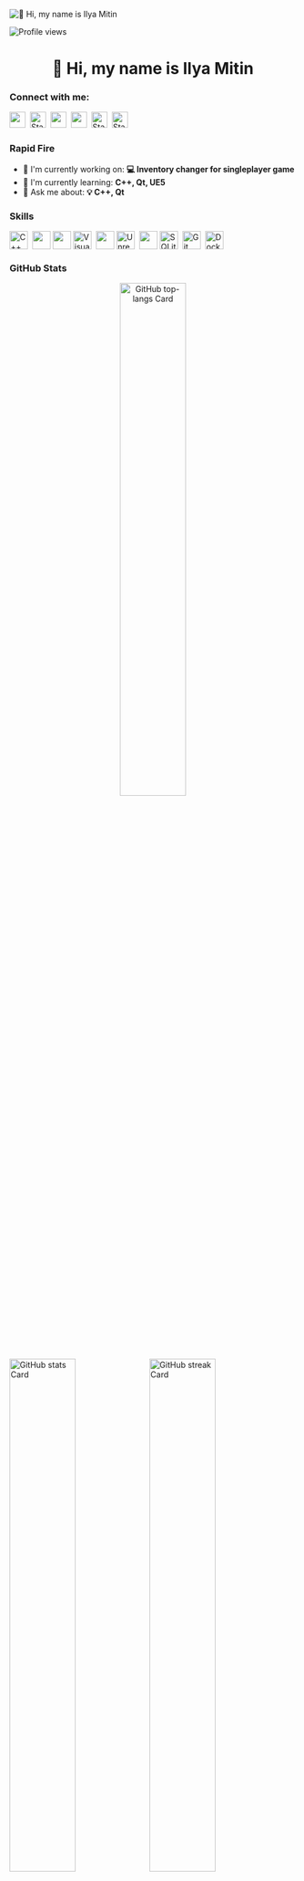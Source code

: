 ![👋 Hi, my name is Ilya Mitin](https://user-images.githubusercontent.com/10498744/210012254-234538ff-d198-48aa-8964-37e6fd45d227.gif)

![Profile views](https://komarev.com/ghpvc/?username=lDeathlWhisperl&label=Profile%20views&color=0e75b6&style=flat)

<div id="toc">
  <ul align="center" style="list-style: none">
    <summary>
      <h1>
        👋 Hi, my name is Ilya Mitin
      </h1>
    </summary>
  </ul>
</div>

**<h3 align="left">Connect with me:</h3>** 
<p align="left">
  <a href="https://github.com/lDeathlWhisperl" target="_blank"><img src="https://img.shields.io/badge/GitHub-100000?style=for-the-badge&logo=github&logoColor=white" height="28" style="margin-right: 4px"></a> 
  <a href="https://steamcommunity.com/profiles/76561198111573610/" target="_blank"><img alt="Static Badge" src="https://img.shields.io/badge/Steam-171a21?style=for-the-badge&logo=Steam&labelColor=%23171a21" height="28" style="margin-right: 4px"></a>
  <a href="https://www.instagram.com/ldeathlwhisperl" target="_blank"><img src="https://img.shields.io/badge/Instagram-E4405F?style=for-the-badge&logo=instagram&logoColor=white" height="28" style="margin-right: 4px"></a>
  <a href="https://www.linkedin.com/in/илья-митин-8b6516234" target="_blank"><img src="https://img.shields.io/badge/LinkedIn-0077B5?style=for-the-badge&logo=linkedin&logoColor=white" height="28" style="margin-right: 4px"></a> 
  <a href="https://t.me/lDeathlWhisperl" target="_blank"><img alt="Static Badge" src="https://img.shields.io/badge/Telegram-24A1DE?style=for-the-badge&logo=Telegram&logoColor=white&labelColor=%2324A1DE" height="28" style="margin-right: 4px"></a>
  <a href="https://www.youtube.com/watch?v=dQw4w9WgXcQ" target="_blank"><img alt="Static Badge" src="https://img.shields.io/badge/Onlyfans-white?style=for-the-badge&logo=onlyfans" height="28" style="margin-right: 4px"></a>





</p>

**<h3 align="left">Rapid Fire</h3>**

- 💼 I'm currently working on: **💻 Inventory changer for singleplayer game**
- 🌱 I'm currently learning: **C++, Qt, UE5**
- 💬 Ask me about: **💡 C++, Qt**

 **<h3 align="left">Skills</h3>**

<div style="display: flex; flex-wrap: wrap; gap: 4px; justify-content: left;">
  <img src="https://cdn.jsdelivr.net/gh/devicons/devicon/icons/cplusplus/cplusplus-original.svg" height="32" alt="C++" style="margin-right: 4px"> 
  <img src="https://cdn.jsdelivr.net/gh/devicons/devicon@latest/icons/c/c-original.svg" height="32"/>
  <img src="https://cdn.jsdelivr.net/gh/devicons/devicon@latest/icons/qt/qt-original.svg" height="32"/>
  <img src="https://cdn.jsdelivr.net/gh/devicons/devicon@latest/icons/visualstudio/visualstudio-original.svg" height="32" alt="Visual Studio" style="margin-right: 4px"> 
  <img src="https://cdn.jsdelivr.net/gh/devicons/devicon@latest/icons/bash/bash-original.svg" height="32"/>     
  <img src="https://skillicons.dev/icons?i=unreal" height="32" alt="Unreal Engine" style="margin-right: 4px">
  <img src="https://cdn.jsdelivr.net/gh/devicons/devicon@latest/icons/linux/linux-original.svg" height="32"/>
  <img src="https://cdn.jsdelivr.net/gh/devicons/devicon/icons/sqlite/sqlite-original.svg" height="32" alt="SQLite" style="margin-right: 4px"> 
  <img src="https://cdn.jsdelivr.net/gh/devicons/devicon/icons/git/git-original.svg" height="32" alt="Git" style="margin-right: 4px"> 
  <img src="https://cdn.jsdelivr.net/gh/devicons/devicon/icons/docker/docker-original.svg" height="32" alt="Docker" style="margin-right: 4px"> 
</div>

 **<h3 align="left">GitHub Stats</h3>**

<p align="center">
  <img width="48%" src="https://github-readme-stats.vercel.app/api/top-langs?username=lDeathlWhisperl&theme=transparent&hide_title=false&layout=compact&langs_count=5&hide_progress=false&card_width=400&title_color=f00&text_color=f00&border_color=f00&hide_border=true" alt="GitHub top-langs Card" />
</p>

<p align="left">
  <img width="48%" src="https://github-readme-stats.vercel.app/api?username=lDeathlWhisperl&theme=transparent&hide_title=false&hide_rank=false&show_icons=true&include_all_commits=true&count_private=true&line_height=23&show=&text_bold=false&number_format=short&rank_icon=percentile&title_color=f00&icon_color=f00&text_color=f00&border_color=f00&ring_color=0f0&hide_border=true" alt="GitHub stats Card" />
  <img width="48%" src="https://streak-stats.demolab.com/?user=lDeathlWhisperl&theme=transparent&hide_border=true&date_format=d+F%5B%2C+Y%5D&mode=daily&hide_total_contributions=false&hide_current_streak=false&hide_longest_streak=false&card_height=200&stroke=f00&fire=f00&border=f00&ring=0f0&currStreakNum=f00&currStreakLabel=f00&dates=f00&sideNums=f00&sideLabels=f00&disable_animations=false&excludeDaysLabel=f00" alt="GitHub streak Card" />
</p>
